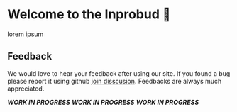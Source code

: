 # Welcome to the Inprobud 👋

lorem ipsum

## Feedback

We would love to hear your feedback after using our site. If you found a bug please report it using github [join disscusion](https://github.com/orgs/Inprobud/discussions/new/choose).
Feedbacks are always much appreciated.

***WORK IN PROGRESS***
***WORK IN PROGRESS***
***WORK IN PROGRESS***

